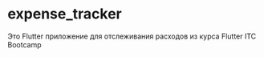 # expense_tracker

Это Flutter приложение для отслеживания расходов из курса Flutter ITC Bootcamp



